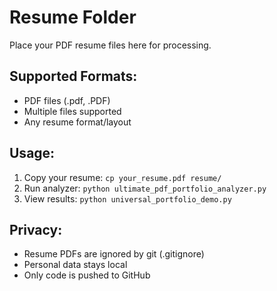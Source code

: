 # Resume Folder

Place your PDF resume files here for processing.

## Supported Formats:
- PDF files (.pdf, .PDF)
- Multiple files supported
- Any resume format/layout

## Usage:
1. Copy your resume: `cp your_resume.pdf resume/`
2. Run analyzer: `python ultimate_pdf_portfolio_analyzer.py`
3. View results: `python universal_portfolio_demo.py`

## Privacy:
- Resume PDFs are ignored by git (.gitignore)
- Personal data stays local
- Only code is pushed to GitHub
